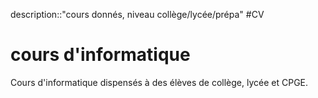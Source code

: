 description::"cours donnés, niveau collège/lycée/prépa"
#CV 
# cours d'informatique
Cours d'informatique dispensés à des élèves de collège, lycée et CPGE.
